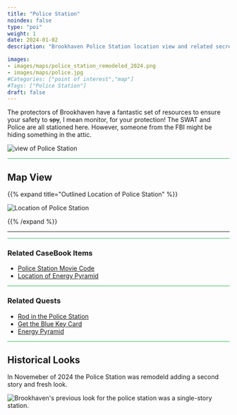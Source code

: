 ```yaml
---
title: "Police Station"
noindex: false
type: "poi"
weight: 1
date: 2024-01-02
description: "Brookhaven Police Station location view and related secrets"

images:
- images/maps/police_station_remodeled_2024.png
- images/maps/police.jpg
#Categories: ["point of interest","map"]
#Tags: ["Police Station"]
draft: false
--- 
```



The protectors of Brookhaven have a fantastic set of resources to ensure your safety to ~~spy~~, I mean monitor, for your protection! The SWAT and Police are all stationed here. However, someone from the FBI might be hiding something in the attic.


![view of Police Station](/images/maps/police_station_remodeled_2024.png)


<hr style="background-color: #28b44c" size=8>

## Map View

{{% expand title="Outlined Location of Police Station" %}}

![Location of Police Station](/images/maps/police-station.png)

{{% /expand %}}

---

<hr style="background-color: #28b44c" size=8>

### Related CaseBook Items

- [Police Station Movie Code](/casebook/movie_codes/#police-station-code)
- [Location of Energy Pyramid](/casebook/energy_pyramids/#known-locations)

<hr style="background-color: #28b44c" size=8>

### Related Quests

- [Rod in the Police Station](/lore/quests/rod_in_police_station/)
- [Get the Blue Key Card](/lore/special_tools/blue_key_card/)
- [Energy Pyramid](/lore/special_tools/energy_pyramid/)

<hr style="background-color: #28b44c" size=8>

## Historical Looks

In Novemeber of 2024 the Police Station was remodeld adding a second story and fresh look.

![Brookhaven's previous look for the police station was a single-story station.](/images/maps/police.jpg)